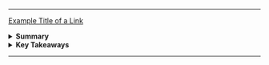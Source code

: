 ---


[Example Title of a Link](https://www.google.com)

<details><summary><b>Summary</b></summary>
<p>

#### Statement Line

</p>
</details>

<details><summary><b>Key Takeaways</b></summary>
<p>

#### Statement Line

</p>
</details>

---